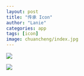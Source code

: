 ```yaml
---
layout: post
title: "传承 Icon"
author: "Lanie"
categories: app
tags: [icon]
image: chuancheng/index.jpg
---
```

<img src="{{ site.github.url }}/assets/img/chuancheng/1.jpg">
<p></p>
<img src="{{ site.github.url }}/assets/img/chuancheng/2.jpg">
<p></p>